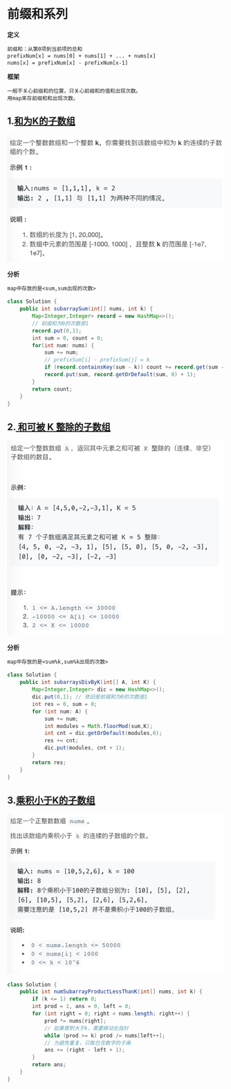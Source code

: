 # 前缀和系列

**定义**

```text
前缀和：从第0项到当前项的总和
prefixNum[x] = nums[0] + nums[1] + ... + nums[x]
nums[x] = prefixNum[x] - prefixNum[x-1]
```

**框架**

```text
一般不关心前缀和的位置，只关心前缀和的值和出现次数。
用map来存前缀和和出现次数。
```



## 1.[和为K的子数组](https://leetcode-cn.com/problems/subarray-sum-equals-k/)

![image-20200531101218087](../pics/image-20200531101218087.png)

**分析**

```text
map中存放的是<sum,sum出现的次数>
```



```java
class Solution {
    public int subarraySum(int[] nums, int k) {
        Map<Integer,Integer> record = new HashMap<>();
        // 前缀和为0的次数是1
        record.put(0,1);
        int sum = 0, count = 0;
        for(int num: nums) {
            sum += num;
            // prefixSum[i] - prefixSum[j] = k
            if (record.containsKey(sum - k)) count += record.get(sum - k);
            record.put(sum, record.getOrDefault(sum, 0) + 1);
        }
        return count;
    }
}
```



## 2.[ 和可被 K 整除的子数组](https://leetcode-cn.com/problems/subarray-sums-divisible-by-k/)

![image-20200531105200853](../pics/image-20200531105200853.png)

**分析**

```text
map中存放的是<sum%k,sum%k出现的次数>
```



```java
class Solution {
    public int subarraysDivByK(int[] A, int K) {
        Map<Integer,Integer> dic = new HashMap<>();
        dic.put(0,1); // 依旧是前缀和为0的次数是1
        int res = 0, sum = 0;
        for (int num: A) {
            sum += num;
            int modules = Math.floorMod(sum,K);
            int cnt = dic.getOrDefault(modules,0);
            res += cnt;
            dic.put(modules, cnt + 1);
        }
        return res;
    }
}
```



## 3.[乘积小于K的子数组](https://leetcode-cn.com/problems/subarray-product-less-than-k/)

![image-20200531110105892](../pics/image-20200531110105892.png)



```java
class Solution {
    public int numSubarrayProductLessThanK(int[] nums, int k) {
        if (k <= 1) return 0;
        int prod = 1, ans = 0, left = 0;
        for (int right = 0; right < nums.length; right++) {
            prod *= nums[right];
            // 如果累积大于k，需要移动左指针
            while (prod >= k) prod /= nums[left++];
            // 为避免重复，只取包含数字的子串
            ans += (right - left + 1);
        }
        return ans;
    }
}
```

